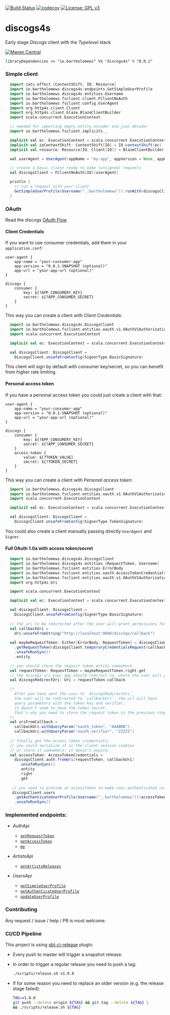 [![Build Status](https://travis-ci.org/bartholomews/discogs4s.svg?branch=master)](https://travis-ci.org/bartholomews/discogs4s)
[![codecov](https://codecov.io/gh/bartholomews/discogs4s/branch/master/graph/badge.svg)](https://codecov.io/gh/bartholomews/discogs4s)
[![License: GPL v3](https://img.shields.io/badge/License-GPLv3-blue.svg)](https://www.gnu.org/licenses/gpl-3.0)

# discogs4s
Early stage *Discogs* client with the *Typelevel* stack

[![Maven Central](https://maven-badges.herokuapp.com/maven-central/io.bartholomews/discogs4s_2.13/badge.svg)](https://maven-badges.herokuapp.com/maven-central/io.bartholomews/discogs4s_2.13)

```
libraryDependencies += "io.bartholomews" %% "discogs4s" % "0.0.1"
```

### Simple client

```scala
  import cats.effect.{ContextShift, IO, Resource}
  import io.bartholomews.discogs4s.endpoints.GetSimpleUserProfile
  import io.bartholomews.discogs4s.entities.Username
  import io.bartholomews.fsclient.client.FClientNoAuth
  import io.bartholomews.fsclient.config.UserAgent
  import org.http4s.client.Client
  import org.http4s.client.blaze.BlazeClientBuilder
  import scala.concurrent.ExecutionContext

  // needed for importing empty entity encoder and json decoder
  import io.bartholomews.fsclient.implicits._

  implicit val ec: ExecutionContext = scala.concurrent.ExecutionContext.Implicits.global
  implicit val ioContextShift: ContextShift[IO] = IO.contextShift(ec)
  implicit val resource: Resource[IO, Client[IO]] = BlazeClientBuilder[IO](ec).resource

  val userAgent = UserAgent(appName = "my-app", appVersion = None, appUrl = None)

  // create a basic client ready to make (unsigned) requests
  val discogsClient = FClientNoAuth[IO](userAgent)

  println {
    // run a request with your client
    GetSimpleUserProfile(Username("_.bartholomews")).runWith(discogsClient).unsafeRunSync()
  }
```

### OAuth

Read  the discogs [OAuth Flow](https://www.discogs.com/developers/#page:authentication,header:authentication-discogs-auth-flow)

#### Client Credentials 

If you want to use consumer credentials, add them in your `application.conf`:
```
user-agent {
    app-name = "your-consumer-app"
    app-version = "0.0.1-SNAPSHOT (optional)"
    app-url = "your-app-url (optional)"
}

discogs {
    consumer {
        key: ${?APP_CONSUMERY_KEY}
        secret: ${?APP_CONSUMER_SECRET}
    }
}
```

This way you can create a client with *Client Credentials*:
```scala
  import io.bartholomews.discogs4s.DiscogsClient
  import io.bartholomews.fsclient.entities.oauth.v1.OAuthV1AuthorizationFramework.SignerType
  import scala.concurrent.ExecutionContext

  implicit val ec: ExecutionContext = scala.concurrent.ExecutionContext.Implicits.global

  val discogsClient: DiscogsClient =
    DiscogsClient.unsafeFromConfig(SignerType.BasicSignature)
```

This client will sign by default with consumer key/secret, so you can benefit
from higher rate limiting.

#### Personal access token

If you have a personal access token you could just create a client with that:
```
user-agent {
    app-name = "your-consumer-app"
    app-version = "0.0.1-SNAPSHOT (optional)"
    app-url = "your-app-url (optional)"
}

discogs {
    consumer {
        key: ${?APP_CONSUMERY_KEY}
        secret: ${?APP_CONSUMER_SECRET}
    }
    access-token {
        value: ${?TOKEN_VALUE}
        secret: ${?TOKEN_SECRET} 
    }
}
```

This way you can create a client with *Personal access token*:
```scala
  import io.bartholomews.discogs4s.DiscogsClient
  import io.bartholomews.fsclient.entities.oauth.v1.OAuthV1AuthorizationFramework.SignerType
  import scala.concurrent.ExecutionContext

  implicit val ec: ExecutionContext = scala.concurrent.ExecutionContext.Implicits.global

  val discogsClient: DiscogsClient =
    DiscogsClient.unsafeFromConfig(SignerType.TokenSignature)
```

You could also create a client manually passing directly `UserAgent` and `Signer`.

#### Full OAuth 1.0a with access token/secret
```scala
  import io.bartholomews.discogs4s.DiscogsClient
  import io.bartholomews.discogs4s.entities.{RequestToken, Username}
  import io.bartholomews.fsclient.entities.ErrorBody
  import io.bartholomews.fsclient.entities.oauth.AccessTokenCredentials
  import io.bartholomews.fsclient.entities.oauth.v1.OAuthV1AuthorizationFramework.SignerType
  import org.http4s.Uri

  import scala.concurrent.ExecutionContext

  implicit val ec: ExecutionContext = scala.concurrent.ExecutionContext.Implicits.global

  val discogsClient: DiscogsClient =
    DiscogsClient.unsafeFromConfig(SignerType.BasicSignature)
  
  // the uri to be redirected after the user will grant permissions for your app
  val callbackUri =
    Uri.unsafeFromString("http://localhost:9000/discogs/callback")
  
  val maybeRequestToken: Either[ErrorBody, RequestToken] = discogsClient.auth
    .getRequestToken(discogsClient.temporaryCredentialsRequest(callbackUri))
    .unsafeRunSync()
    .entity

  // you should store the request token entity somewhere  
  val requestToken: RequestToken = maybeRequestToken.right.get
  // the discogs uri your app should redirect to, where the user will grant permissions
  val discogsRedirectUri: Uri = requestToken.callback

  /*
    After you have sent the user to `discogsRedirectUri`,
    the user will be redirected to `callbackUri`: the url will have
    query parameters with the token key and verifier;
    it doesn't seem to have the token secret, 
    that's why you need to store the request token in the previous step 
  */
  val uriFromCallback = 
    callbackUri.withQueryParam("oauth_token", "AAABBB")
    callbackUri.withQueryParam("oauth_verifier", "ZZZZZ")
  
  // finally get the access token credentials;
  // you could serialize it in the client session cookies
  // or store it somewhere: it doesn't expire;
  val accessToken: AccessTokenCredentials =
    discogsClient.auth.fromUri(requestToken, callbackUri)
      .unsafeRunSync()
      .entity
      .right
      .get
  
   // you need to provide an accessToken to make user-authenticated calls
   discogsClient.users  
    .getAuthenticateUserProfile(Username("_.bartholomews"))(accessToken)
    .unsafeRunSync()

```

### Implemented endpoints:

- *AuthApi*
    - [`getRequestToken`](https://www.discogs.com/developers/#page:authentication,header:authentication-request-token-url)
    - [`getAccessToken`](https://www.discogs.com/developers/#page:authentication,header:authentication-access-token-url)
    - [`me`](https://www.discogs.com/developers/#page:user-identity)
    
- *ArtistsApi*
    - [`getArtistsReleases`](https://www.discogs.com/developers/#page:database,header:database-artist-releases)
    
- *UsersApi*
    - [`getSimpleUserProfile`](https://www.discogs.com/developers/#page:user-identity,header:user-identity-profile-get)    
    - [`getAuthenticateUserProfile`](https://www.discogs.com/developers/#page:user-identity,header:user-identity-profile-get)    
    - [`updateUserProfile`](https://www.discogs.com/developers/#page:user-identity,header:user-identity-profile-post)    
    
### Contributing

Any request / issue / help / PR is most welcome.

### CI/CD Pipeline

This project is using [sbt-ci-release](https://github.com/olafurpg/sbt-ci-release) plugin:
 - Every push to master will trigger a snapshot release.  
 - In order to trigger a regular release you need to push a tag:
 
    ```bash
    ./scripts/release.sh v1.0.0
    ```
 
 - If for some reason you need to replace an older version (e.g. the release stage failed):
 
    ```bash
    TAG=v1.0.0
    git push --delete origin ${TAG} && git tag --delete ${TAG} \
    && ./scripts/release.sh ${TAG}
    ```